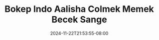 --- 
title: "Bokep Indo Aalisha Colmek Memek Becek Sange"
description: "streaming bokeh Bokep Indo Aalisha Colmek Memek Becek Sange durasi panjang video full new"
date: 2024-11-22T21:53:55-08:00
file_code: "azrberwdeyqp"
draft: false
cover: "tqgd7a6w4zck6nvm.jpg"
tags: ["Bokep", "Indo", "Aalisha", "Colmek", "Memek", "Becek", "Sange", "bokep-indo", "bokep-viral", "bokep-ig"]
length: 3178
fld_id: "1483066"
foldername: "Aalisha  Jenifer"
categories: ["Aalisha  Jenifer"]
views: 0
---